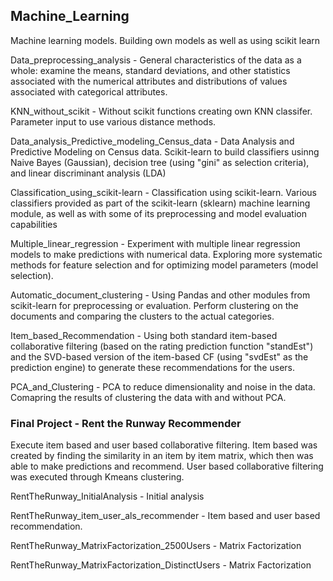 ## Machine_Learning
Machine learning models. Building own models as well as using scikit learn

Data_preprocessing_analysis - General characteristics of the data as a whole: examine the means, standard deviations, and other statistics associated with the numerical attributes and distributions of values associated with categorical attributes.

KNN_without_scikit - Without scikit functions creating own KNN classifer. Parameter input to use various distance methods.

Data_analysis_Predictive_modeling_Census_data - Data Analysis and Predictive Modeling on Census data. Scikit-learn to build classifiers usinng Naive Bayes (Gaussian), decision tree (using "gini" as selection criteria), and linear discriminant analysis (LDA)

Classification_using_scikit-learn - Classification using scikit-learn. Various classifiers provided as part of the scikit-learn (sklearn) machine learning module, as well as with some of its preprocessing and model evaluation capabilities

Multiple_linear_regression - Experiment with multiple linear regression models to make predictions with numerical data. Exploring more systematic methods for feature selection and for optimizing model parameters (model selection).

Automatic_document_clustering - Using Pandas and other modules from scikit-learn for preprocessing or evaluation. Perform clustering on the documents and comparing the clusters to the actual categories.

Item_based_Recommendation - Using both standard item-based collaborative filtering (based on the rating prediction function "standEst") and the SVD-based version of the item-based CF (using "svdEst" as the prediction engine) to generate these recommendations for the users.

PCA_and_Clustering - PCA to reduce dimensionality and noise in the data. Comapring the results of clustering the data with and without PCA.

### Final Project - Rent the Runway Recommender 

Execute item based and user based collaborative filtering. Item based was created by finding the similarity in an item by item matrix, which then was able to make predictions and recommend. User based collaborative filtering was executed through Kmeans clustering.

RentTheRunway_InitialAnalysis - Initial analysis

RentTheRunway_item_user_als_recommender - Item based and user based recommendation.

RentTheRunway_MatrixFactorization_2500Users - Matrix Factorization

RentTheRunway_MatrixFactorization_DistinctUsers - Matrix Factorization

